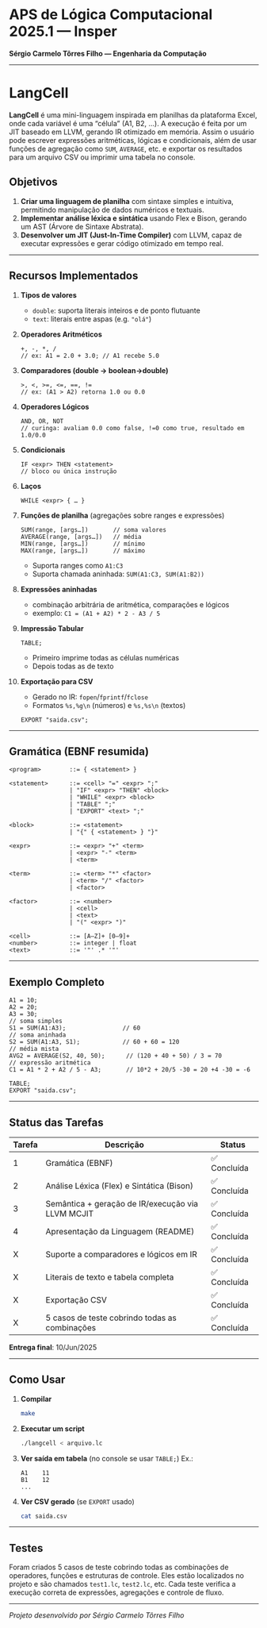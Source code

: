 # APS de Lógica Computacional 2025.1 — Insper  
**Sérgio Carmelo Tôrres Filho — Engenharia da Computação**

---

# LangCell

**LangCell** é uma mini-linguagem inspirada em planilhas da plataforma Excel, onde cada variável é uma “célula” (A1, B2, …). A execução é feita por um JIT baseado em LLVM, gerando IR otimizado em memória. Assim o usuário pode escrever expressões aritméticas, lógicas e condicionais, além de usar funções de agregação como `SUM`, `AVERAGE`, etc. e exportar os resultados para um arquivo CSV ou imprimir uma tabela no console.
## Objetivos
1. **Criar uma linguagem de planilha** com sintaxe simples e intuitiva, permitindo manipulação de dados numéricos e textuais.
2. **Implementar análise léxica e sintática** usando Flex e Bison, gerando um AST (Árvore de Sintaxe Abstrata).
3. **Desenvolver um JIT (Just-In-Time Compiler)** com LLVM, capaz de executar expressões e gerar código otimizado em tempo real.

---

## Recursos Implementados

1. **Tipos de valores**  
   - `double`: suporta literais inteiros e de ponto flutuante  
   - `text`: literais entre aspas (e.g. `"olá"`)

2. **Operadores Aritméticos**  
    ```lc
    +, -, *, /  
    // ex: A1 = 2.0 + 3.0; // A1 recebe 5.0
    ```

3. **Comparadores (double → boolean→double)**

   ```lc
   >, <, >=, <=, ==, !=  
   // ex: (A1 > A2) retorna 1.0 ou 0.0
   ```

4. **Operadores Lógicos**

   ```lc
   AND, OR, NOT  
   // curinga: avaliam 0.0 como false, !=0 como true, resultado em 1.0/0.0
   ```

5. **Condicionais**

   ```lc
   IF <expr> THEN <statement>  
   // bloco ou única instrução
   ```

6. **Laços**

   ```lc
   WHILE <expr> { … }  
   ```

7. **Funções de planilha** (agregações sobre ranges e expressões)

   ```lc
   SUM(range, [args…])       // soma valores
   AVERAGE(range, [args…])   // média
   MIN(range, [args…])       // mínimo
   MAX(range, [args…])       // máximo
   ```

   * Suporta ranges como `A1:C3`
   * Suporta chamada aninhada: `SUM(A1:C3, SUM(A1:B2))`

8. **Expressões aninhadas**

   * combinação arbitrária de aritmética, comparações e lógicos
   * exemplo: `C1 = (A1 + A2) * 2 - A3 / 5`

9. **Impressão Tabular**

   ```lc
   TABLE;
   ```

   * Primeiro imprime todas as células numéricas
   * Depois todas as de texto

10. **Exportação para CSV**

    * Gerado no IR: `fopen`/`fprintf`/`fclose`
    * Formatos `%s,%g\n` (números) e `%s,%s\n` (textos)

    ```lc
    EXPORT "saida.csv";
    ```

---

## Gramática (EBNF resumida)

```ebnf
<program>        ::= { <statement> }

<statement>      ::= <cell> "=" <expr> ";" 
                 | "IF" <expr> "THEN" <block>
                 | "WHILE" <expr> <block>
                 | "TABLE" ";"
                 | "EXPORT" <text> ";"

<block>          ::= <statement>
                 | "{" { <statement> } "}"

<expr>           ::= <expr> "+" <term> 
                 | <expr> "-" <term> 
                 | <term>

<term>           ::= <term> "*" <factor> 
                 | <term> "/" <factor> 
                 | <factor>

<factor>         ::= <number> 
                 | <cell> 
                 | <text>
                 | "(" <expr> ")"

<cell>           ::= [A–Z]+ [0–9]+
<number>         ::= integer | float
<text>           ::= '"' .* '"'
```

---

## Exemplo Completo

```lc
A1 = 10;
A2 = 20;
A3 = 30;
// soma simples
S1 = SUM(A1:A3);                // 60
// soma aninhada
S2 = SUM(A1:A3, S1);            // 60 + 60 = 120
// média mista
AVG2 = AVERAGE(S2, 40, 50);      // (120 + 40 + 50) / 3 = 70
// expressão aritmética 
C1 = A1 * 2 + A2 / 5 - A3;       // 10*2 + 20/5 -30 = 20 +4 -30 = -6

TABLE;
EXPORT "saida.csv";
```

---

## Status das Tarefas

| Tarefa | Descrição                                              | Status      |
| ------ | ------------------------------------------------------ | ----------- |
| 1      | Gramática (EBNF)                                       | ✅ Concluída |
| 2      | Análise Léxica (Flex) e Sintática (Bison)              | ✅ Concluída |
| 3      | Semântica + geração de IR/execução via LLVM MCJIT      | ✅ Concluída |
| 4      | Apresentação da Linguagem (README)            | ✅ Concluída |
| X      | Suporte a comparadores e lógicos em IR                 | ✅ Concluída |
| X      | Literais de texto e tabela completa                    | ✅ Concluída |
| X      | Exportação CSV    | ✅ Concluída |
| X      | 5 casos de teste cobrindo todas as combinações | ✅ Concluída |

**Entrega final**: 10/Jun/2025

---

## Como Usar

1. **Compilar**

   ```bash
   make
   ```

2. **Executar um script**

   ```bash
   ./langcell < arquivo.lc
   ```

3. **Ver saída em tabela** (no console se usar `TABLE;`)
   Ex.:
   ```
   A1    11
   B1    12
   ...
   ```

4. **Ver CSV gerado** (se `EXPORT` usado)

   ```bash
   cat saida.csv
   ```


---

## Testes

  Foram criados 5 casos de teste cobrindo todas as combinações de operadores, funções e estruturas de controle. Eles estão localizados no projeto e são chamados `test1.lc`, `test2.lc`, etc. Cada teste verifica a execução correta de expressões, agregações e controle de fluxo.

---

*Projeto desenvolvido por Sérgio Carmelo Tôrres Filho*
